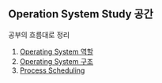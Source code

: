 ## Operation System Study 공간

공부의 흐름대로 정리

1. [Operating System 역할](01_OS_Intro.md)
2. [Operating System 구조](02_OS_Structure.md)
3. [Process Scheduling](03_Process_Scheduling.md)